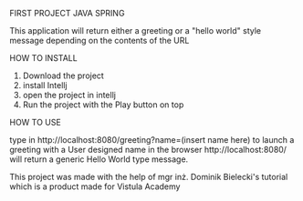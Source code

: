 FIRST PROJECT JAVA SPRING

This application will return either a greeting or a "hello world" style message depending on the contents of the URL

HOW TO INSTALL
1. Download the project
2. install Intellj
3. open the project in intellj
4. Run the project with the Play button on top

HOW TO USE

type in 
http://localhost:8080/greeting?name=(insert name here) to launch a greeting with a User designed name in the browser
http://localhost:8080/ will return a generic Hello World type message.

This project was made with the help of mgr inż. Dominik Bielecki's tutorial which is a product made for Vistula Academy
